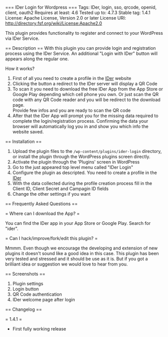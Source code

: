=== IDer Login for Wordpress ===
Tags: IDer, login, sso, qrcode, openid, client, oauth2
Requires at least: 4.6
Tested up to: 4.7.3
Stable tag: 1.4.1
License: Apache License, Version 2.0 or later
License URI: http://directory.fsf.org/wiki/License:Apache2.0

This plugin provides functionality to register and connect to your WordPress via IDer Service.


== Description ==
With this plugin you can provide login and registration process using the IDer Service.
An additional "Login with IDer" button will appears along the regular one.

How it works?
1. First of all you need to create a profile in the [IDer](http://ider.com/ "IDer website") website
2. Clicking the button a redirect to the IDer server will display a QR Code
3. To scan it you need to download the free IDer App from the App Store or Google Play depending which cell phone you own.
   Or just scan the QR code with any QR Code reader and you will be redirect to the download page.  
   Provide few infos and you are ready to scan the QR code 
4. After that the IDer App will prompt you for the missing data required to complete the login/registration process.
   Confirming the data your browser will automatically log you in and show you which info the website saved.


== Installation ==


1. Upload the plugin files to the `/wp-content/plugins/ider-login` directory, or install the plugin through the WordPress plugins screen directly.
2. Activate the plugin through the 'Plugins' screen in WordPress
3. Go to the just appeared top level menu called "IDer Login"
4. Configure the plugin as descripted. You need to create a profile in the [IDer](http://ider.com/ "IDer website")
5. With the data collected during the profile creation process fill in the Client ID, Client Secret and Campagin ID fields
6. Change the other settings if you want


== Frequently Asked Questions ==

= Where can I download the App? =

You can find the IDer app in your App Store or Google Play. Search for "ider".

= Can I hack/improve/fork/edit this plugin? =

Mmmm. Even though we encourage the developing and extension of new plugins it doesn't sound like a good idea in this case.
This plugin has been very tested and stressed and it should be use as it is.
But if you got a brilliant idea or suggestion we would love to hear from you.


== Screenshots ==

1. Plugin settings
2. Login button
3. QR Code authentication
4. IDer welcome page after login

== Changelog ==

= 1.4.1 =
* First fully working release



